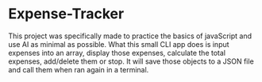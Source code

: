 # Expense-Tracker
This project was specifically made to practice the basics of javaScript and use AI as minimal as possible. What this small CLI app does is input expenses into an array, display those expenses, calculate the total expenses, add/delete them or stop. It will save those objects to a JSON file and call them when ran again in a terminal. 
